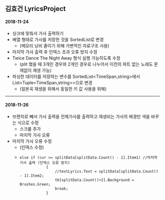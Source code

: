 ## 김효건 LyricsProject
#### 2018-11-24
 * 싱크에 맞춰서 가사 출력하기
 * 배열 형태로 가사를 저장한 것을 SortedList로 변경
   - (메모리 낭비 줄이기 위해 가변적인 자료구조 사용)
 * 마지막 가사 출력 후 인덱스 초과 오류 방지 수정
 * Twice Dance The Night Away 형식 실행 가능하도록 수정
   - (plit 했을 때 3개인 경우와 2개인 경우로 나누어서 이전의 파트 없는 노래도 문제없이 재생 가능)
 * 파싱한 데이터를 저장하는 변수를 SortedList<TimeSpan,string>에서 List<Tuple<TimeSpan,string>>으로 변경
   - (일본곡 재생을 위해서 동일한 키 값 사용을 위해)
-------------------------------------------------------------------------------------
 #### 2018-11-26
  * 브랜치로 빼서 가사 출력을 전체가사를 출력하고 재생되는 가사의 배경만 색을 바꾸는 식으로 수정
    - 스크롤 추가 
    - 마지막 가사 오류
  * 마지막 가사 오류 수정
    - (인덱스 수정)
    - ~~~
      else if (cur >= splitData[splitData.Count() - 1].Item1) //마지막 가사 출력 (인덱스 오류 방지)
                  {
                      //textLyrics.Text = splitData[splitData.Count() - 1].Item2;
                      tb[splitData.Count()+2].Background = Brushes.Green;
                      break;
                  }
      ~~~
